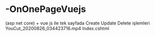 # -OnOnePageVuejs
(asp net core) + vue js ile tek sayfada Create Update Delete işlemleri
YouCut_20200826_034423716.mp4
Index.cshtml
